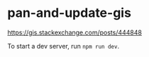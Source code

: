 # pan-and-update-gis
https://gis.stackexchange.com/posts/444848

To start a dev server, run `npm run dev`.
